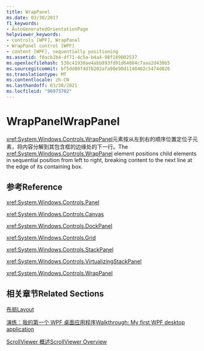```yaml
---
title: WrapPanel
ms.date: 03/30/2017
f1_keywords:
- AutoGeneratedOrientationPage
helpviewer_keywords:
- controls [WPF], WrapPanel
- WrapPanel control [WPF]
- content [WPF], sequentially positioning
ms.assetid: f0acb1b4-df71-4c5a-b4a4-98f189002537
ms.openlocfilehash: 530c41938ae4abb893fd91d64804c7aaa2d430b5
ms.sourcegitcommit: bf5dd80f4d7b202afa90e90d1148402c5474d826
ms.translationtype: MT
ms.contentlocale: zh-CN
ms.lasthandoff: 03/30/2021
ms.locfileid: "96973702"
---
```

# <a name="wrappanel"></a><span data-ttu-id="33608-102">WrapPanel</span><span class="sxs-lookup"><span data-stu-id="33608-102">WrapPanel</span></span>
<span data-ttu-id="33608-103"><xref:System.Windows.Controls.WrapPanel>元素按从左到右的顺序位置定位子元素，将内容分解到其包含框的边缘处的下一行。</span><span class="sxs-lookup"><span data-stu-id="33608-103">The <xref:System.Windows.Controls.WrapPanel> element positions child elements in sequential position from left to right, breaking content to the next line at the edge of its containing box.</span></span>  
  
## <a name="reference"></a><span data-ttu-id="33608-104">参考</span><span class="sxs-lookup"><span data-stu-id="33608-104">Reference</span></span>  
 <xref:System.Windows.Controls.Panel>  
  
 <xref:System.Windows.Controls.Canvas>  
  
 <xref:System.Windows.Controls.DockPanel>  
  
 <xref:System.Windows.Controls.Grid>  
  
 <xref:System.Windows.Controls.StackPanel>  
  
 <xref:System.Windows.Controls.VirtualizingStackPanel>  
  
 <xref:System.Windows.Controls.WrapPanel>  
  
## <a name="related-sections"></a><span data-ttu-id="33608-105">相关章节</span><span class="sxs-lookup"><span data-stu-id="33608-105">Related Sections</span></span>  
 [<span data-ttu-id="33608-106">布局</span><span class="sxs-lookup"><span data-stu-id="33608-106">Layout</span></span>](../advanced/layout.md)  
  
 [<span data-ttu-id="33608-107">演练：我的第一个 WPF 桌面应用程序</span><span class="sxs-lookup"><span data-stu-id="33608-107">Walkthrough: My first WPF desktop application</span></span>](../getting-started/walkthrough-my-first-wpf-desktop-application.md)  
  
 [<span data-ttu-id="33608-108">ScrollViewer 概述</span><span class="sxs-lookup"><span data-stu-id="33608-108">ScrollViewer Overview</span></span>](scrollviewer-overview.md)
